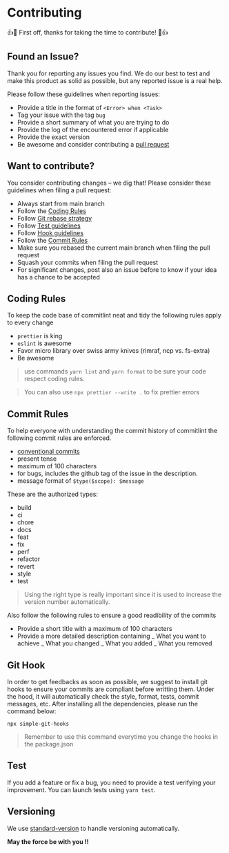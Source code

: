 # Contributing

:+1::tada: First off, thanks for taking the time to contribute! :tada::+1:

## Found an Issue?

Thank you for reporting any issues you find. We do our best to test and make this product as solid as possible, but any reported issue is a real help.

Please follow these guidelines when reporting issues:

- Provide a title in the format of `<Error> when <Task>`
- Tag your issue with the tag `bug`
- Provide a short summary of what you are trying to do
- Provide the log of the encountered error if applicable
- Provide the exact version
- Be awesome and consider contributing a [pull request](#want-to-contribute)

## Want to contribute?

You consider contributing changes – we dig that!
Please consider these guidelines when filing a pull request:

- Always start from main branch
- Follow the [Coding Rules](#coding-rules)
- Follow [Git rebase strategy](https://www.freecodecamp.org/news/an-introduction-to-git-merge-and-rebase-what-they-are-and-how-to-use-them-131b863785f/#:~:text=of%20both%20branches.-,Git%20Rebase,from%20one%20branch%20to%20another.)
- Follow [Test guidelines](#tests)
- Follow [Hook guidelines](#git-hook)
- Follow the [Commit Rules](#commit-rules)
- Make sure you rebased the current main branch when filing the pull request
- Squash your commits when filing the pull request
- For significant changes, post also an issue before to know if your idea has a chance to be accepted

## Coding Rules

To keep the code base of commitlint neat and tidy the following rules apply to every change

- `prettier` is king
- `eslint` is awesome
- Favor micro library over swiss army knives (rimraf, ncp vs. fs-extra)
- Be awesome

> use commands `yarn lint` and `yarn format` to be sure your code
> respect coding rules.

> You can also use `npx prettier --write .` to fix prettier errors

## Commit Rules

To help everyone with understanding the commit history of commitlint the following commit rules are enforced.

- [conventional commits](https://www.conventionalcommits.org/en/v1.0.0-beta.3/)
- present tense
- maximum of 100 characters
- for bugs, includes the github tag of the issue in the description.
- message format of `$type($scope): $message`

These are the authorized types:

- build
- ci
- chore
- docs
- feat
- fix
- perf
- refactor
- revert
- style
- test

> Using the right type is really important since it is used to increase the version number automatically.

Also follow the following rules to ensure a good readibility of the commits

- Provide a short title with a maximum of 100 characters
- Provide a more detailed description containing
  _ What you want to achieve
  _ What you changed
  _ What you added
  _ What you removed

## Git Hook

In order to get feedbacks as soon as possible, we suggest to install git hooks to ensure your commits are compliant before writting them.
Under the hood, it will automatically check the style, format, tests, commit messages, etc.
After installing all the dependencies, please run the command below:

```
npx simple-git-hooks
```

> Remember to use this command everytime you change the hooks in the package.json

## Test

If you add a feature or fix a bug, you need to provide a test verifying your
improvement. You can launch tests using `yarn test`.

## Versioning

We use [standard-version](https://github.com/conventional-changelog/standard-version) to handle versioning
automatically.

**May the force be with you !!**

```

```
